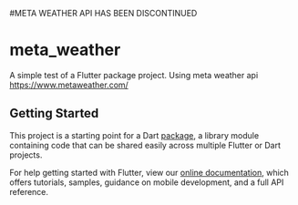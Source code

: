 #META WEATHER API HAS BEEN DISCONTINUED 

# meta_weather

A simple test of a Flutter package project. Using meta weather api https://www.metaweather.com/

## Getting Started

This project is a starting point for a Dart
[package](https://flutter.dev/developing-packages/),
a library module containing code that can be shared easily across
multiple Flutter or Dart projects.

For help getting started with Flutter, view our 
[online documentation](https://flutter.dev/docs), which offers tutorials, 
samples, guidance on mobile development, and a full API reference.
